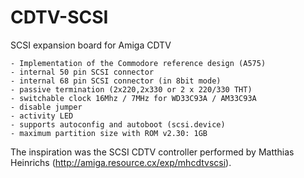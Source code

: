 # CDTV-SCSI

SCSI expansion board for Amiga CDTV

    - Implementation of the Commodore reference design (A575)
    - internal 50 pin SCSI connector
    - internal 68 pin SCSI connector (in 8bit mode)
    - passive termination (2x220,2x330 or 2 x 220/330 THT)
    - switchable clock 16Mhz / 7MHz for WD33C93A / AM33C93A
    - disable jumper
    - activity LED
    - supports autoconfig and autoboot (scsi.device)
    - maximum partition size with ROM v2.30: 1GB
    
The inspiration was the SCSI CDTV controller performed by Matthias Heinrichs (http://amiga.resource.cx/exp/mhcdtvscsi).
